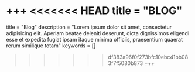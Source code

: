 +++
<<<<<<< HEAD
title = "BLOG"
=======
title = "Blog"
description = "Lorem ipsum dolor sit amet, consectetur adipisicing elit. Aperiam beatae deleniti deserunt, dicta dignissimos eligendi esse et expedita fugiat ipsam itaque minima officiis, praesentium quaerat rerum similique totam"
keywords = []
>>>>>>> df383a96f0f273bfc10ebc41bb083f7f5080b873
+++
